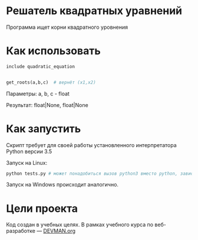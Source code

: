 # Решатель квадратных уравнений

Программа ищет корни квадратного уровнения

# Как использовать

```python
include quadratic_equation


get_roots(a,b,c)  # вернёт (x1,x2)
```
Параметры:
a, b, c - float

Результат:
float|None, float|None

# Как запустить

Скрипт требует для своей работы установленного интерпретатора Python версии 3.5

Запуск на Linux:

```bash
python tests.py # может понадобиться вызов python3 вместо python, зависит от настроек операционной системы
```

Запуск на Windows происходит аналогично.

# Цели проекта

Код создан в учебных целях. В рамках учебного курса по веб-разработке ― [DEVMAN.org](https://devman.org)
